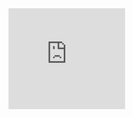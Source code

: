 <iframe src="https://docs.google.com/forms/d/e/1FAIpQLSfCm6RsR5xm73I8BNKsWihPpDFv7KjfmTPl6MLA2A25e3M_TA/viewform?embedded=true" width="230" height="200" frameborder="0" marginheight="0" marginwidth="0">جارٍ التحميل...</iframe>
